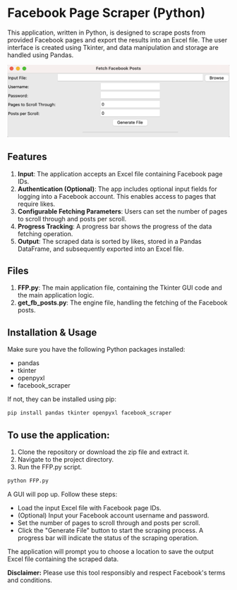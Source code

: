 # Facebook Page Scraper (Python)

This application, written in Python, is designed to scrape posts from provided Facebook pages and export the results into an Excel file. The user interface is created using Tkinter, and data manipulation and storage are handled using Pandas.

![Main Screen](/home.png)

## Features

1. **Input**: The application accepts an Excel file containing Facebook page IDs. 
2. **Authentication (Optional)**: The app includes optional input fields for logging into a Facebook account. This enables access to pages that require likes. 
3. **Configurable Fetching Parameters**: Users can set the number of pages to scroll through and posts per scroll.
4. **Progress Tracking**: A progress bar shows the progress of the data fetching operation.
5. **Output**: The scraped data is sorted by likes, stored in a Pandas DataFrame, and subsequently exported into an Excel file.

## Files

1. **FFP.py**: The main application file, containing the Tkinter GUI code and the main application logic.
2. **get_fb_posts.py**: The engine file, handling the fetching of the Facebook posts.

## Installation & Usage

Make sure you have the following Python packages installed:

- pandas
- tkinter
- openpyxl
- facebook_scraper

If not, they can be installed using pip:

```bash
pip install pandas tkinter openpyxl facebook_scraper
```

## To use the application:

1. Clone the repository or download the zip file and extract it.
2. Navigate to the project directory.
3. Run the FFP.py script.

``` bash
python FFP.py
```

A GUI will pop up. Follow these steps:

- Load the input Excel file with Facebook page IDs.
- (Optional) Input your Facebook account username and password.
- Set the number of pages to scroll through and posts per scroll.
- Click the "Generate File" button to start the scraping process. A progress bar will indicate the status of the scraping operation.

The application will prompt you to choose a location to save the output Excel file containing the scraped data.

**Disclaimer:** Please use this tool responsibly and respect Facebook's terms and conditions.